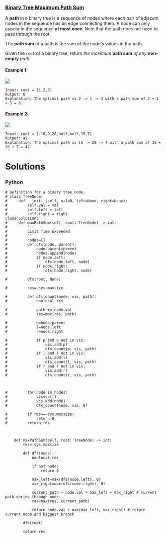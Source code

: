 ### [Binary Tree Maximum Path Sum](https://leetcode.com/problems/binary-tree-maximum-path-sum/) <br>

A **path** in a binary tree is a sequence of nodes where each pair of adjacent nodes in the sequence has an edge connecting them. A node can only appear in the sequence **at most once**. Note that the path does not need to pass through the root.

The **path sum** of a path is the sum of the node's values in the path.

Given the `root` of a binary tree, return *the maximum* **path sum** *of any* **non-empty** *path*.


#### Example 1:
<img src="../../../../images/124exx1.jpg">

```
Input: root = [1,2,3]
Output: 6
Explanation: The optimal path is 2 -> 1 -> 3 with a path sum of 2 + 1 + 3 = 6.

```

#### Example 2:
<img src="../../../../images/124exx2.jpg">

```
Input: root = [-10,9,20,null,null,15,7]
Output: 42
Explanation: The optimal path is 15 -> 20 -> 7 with a path sum of 15 + 20 + 7 = 42.

```


# Solutions

### Python
```
# Definition for a binary tree node.
# class TreeNode:
#     def __init__(self, val=0, left=None, right=None):
#         self.val = val
#         self.left = left
#         self.right = right
class Solution:
#     def maxPathSum(self, root: TreeNode) -> int:
#         '''
#         Limit Time Exceeded
#         '''
#         nodes=[]
#         def dfs(node, parent):
#             node.parent=parent
#             nodes.append(node)
#             if node.left:
#                 dfs(node.left, node)
#             if node.right:
#                 dfs(node.right, node)

#         dfs(root, None)
        
#         res=-sys.maxsize
        
#         def dfs_count(node, vis, path):
#             nonlocal res
            
#             path += node.val
#             res=max(res, path)
            
#             p=node.parent
#             l=node.left
#             r=node.right
            
#             if p and p not in vis:
#                 vis.add(p)
#                 dfs_count(p, vis, path)
#             if l and l not in vis:
#                 vis.add(l)
#                 dfs_count(l, vis, path)
#             if r and r not in vis:
#                 vis.add(r)
#                 dfs_count(r, vis, path)

        
        
#         for node in nodes:
#             vis=set()
#             vis.add(node)
#             dfs_count(node, vis, 0)
            
#         if res==-sys.maxsize:
#             return 0
#         return res
    
    
    
    def maxPathSum(self, root: TreeNode) -> int:
        res=-sys.maxsize
        
        def dfs(node):
            nonlocal res
            
            if not node:
                return 0
            
            max_left=max(dfs(node.left), 0)
            max_right=max(dfs(node.right), 0)
            
            current_path = node.val + max_left + max_right # current path goring through node
            res=max(res, current_path)
            
            return node.val + max(max_left, max_right) # return current node and biggest branch
        
        dfs(root)
        
        return res

```
